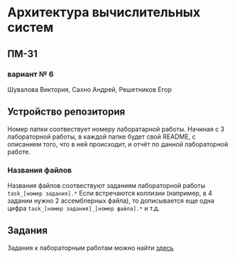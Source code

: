# Архитектура вычислительных систем
## ПМ-31
### вариант № 6
Шувалова Виктория, Сахно Андрей, Решетников Егор
## Устройство репозитория
Номер папки соотвествует номеру лаборатарной работы.
Начиная с 3 лабораторной работы, в каждой папке будет свой README, с описанием того, что в ней происходит, и отчёт по данной лабораторной работе.
### Названия файлов
Названия файлов соотвествуют заданиям лабораторной работы
<code>task_[номер задания].\*</code>
Если встречаются коллизии (например, в 4 задании нужно 2 ассемблерных файла), то дописывается еще одна цифра
<code>task_[номер задания]_[номер файла].\*</code>
и т.д.

## Задания
Задания к лабораторным работам можно найти [здесь](https://github.com/drkwdck/labs/blob/master/ArkhVS_teoria_i_laby_2019.pdf)
